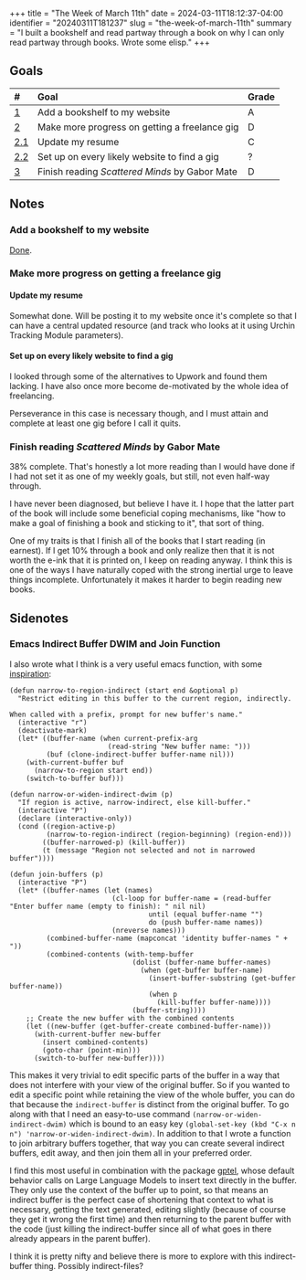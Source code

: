 +++
title      = "The Week of March 11th"
date       = 2024-03-11T18:12:37-04:00
identifier = "20240311T181237"
slug       = "the-week-of-march-11th"
summary    = "I built a bookshelf and read partway through a book on why I can only read partway through books. Wrote some elisp."
+++

## Goals
| #                                                    | Goal                                           | Grade |
|:-----------------------------------------------------|:-----------------------------------------------|:------|
| [1](#add-a-bookshelf-to-my-website)                  | Add a bookshelf to my website                  | A     |
| [2](#make-more-progress-on-getting-a-freelance-gig)  | Make more progress on getting a freelance gig  | D     |
| [2.1](#update-my-resume)                             | Update my resume                               | C     |
| [2.2](#set-up-on-every-likely-website-to-find-a-gig) | Set up on every likely website to find a gig   | ?     |
| [3](#finish-reading-scattered-minds-by-gabor-mate)    | Finish reading *Scattered Minds* by Gabor Mate | D     |

## Notes

### Add a bookshelf to my website

[Done](/bookshelf).

### Make more progress on getting a freelance gig

#### Update my resume

Somewhat done. Will be posting it to my website once it's complete so that I can have a central updated resource (and track who looks at it using Urchin Tracking Module parameters).

#### Set up on every likely website to find a gig

I looked through some of the alternatives to Upwork and found them lacking. I have also once more become de-motivated by the whole idea of freelancing.

Perseverance in this case is necessary though, and I must attain and complete at least one gig before I call it quits.
### Finish reading *Scattered Minds* by Gabor Mate
38% complete. That's honestly a lot more reading than I would have done if I had not set it as one of my weekly goals, but still, not even half-way through.

I have never been diagnosed, but believe I have it. I hope that the latter part of the book will include some beneficial coping mechanisms, like "how to make a goal of finishing a book and sticking to it", that sort of thing.

One of my traits is that I finish all of the books that I start reading (in earnest). If I get 10% through a book and only realize then that it is not worth the e-ink that it is printed on, I keep on reading anyway. I think this is one of the ways I have naturally coped with the strong inertial urge to leave things incomplete. Unfortunately it makes it harder to begin reading new books. 

## Sidenotes

### Emacs Indirect Buffer DWIM and Join Function

I also wrote what I think is a very useful emacs function, with some [inspiration](https://demonastery.org/2013/04/emacs-narrow-to-region-indirect/#a-handy-shortcut):

```emacs-lisp
(defun narrow-to-region-indirect (start end &optional p)
  "Restrict editing in this buffer to the current region, indirectly.

When called with a prefix, prompt for new buffer's name."
  (interactive "r")
  (deactivate-mark)
  (let* ((buffer-name (when current-prefix-arg
                        (read-string "New buffer name: ")))
         (buf (clone-indirect-buffer buffer-name nil)))
    (with-current-buffer buf
      (narrow-to-region start end))
    (switch-to-buffer buf)))

(defun narrow-or-widen-indirect-dwim (p)
  "If region is active, narrow-indirect, else kill-buffer."
  (interactive "P")
  (declare (interactive-only))
  (cond ((region-active-p)
         (narrow-to-region-indirect (region-beginning) (region-end)))
        ((buffer-narrowed-p) (kill-buffer))
        (t (message "Region not selected and not in narrowed buffer"))))

(defun join-buffers (p)
  (interactive "P")
  (let* ((buffer-names (let (names)
                         (cl-loop for buffer-name = (read-buffer "Enter buffer name (empty to finish): " nil nil)
                                  until (equal buffer-name "")
                                  do (push buffer-name names))
                         (nreverse names)))
         (combined-buffer-name (mapconcat 'identity buffer-names " + "))
         (combined-contents (with-temp-buffer
                              (dolist (buffer-name buffer-names)
                                (when (get-buffer buffer-name)
                                  (insert-buffer-substring (get-buffer buffer-name))
                                  (when p
                                    (kill-buffer buffer-name))))
                              (buffer-string))))
    ;; Create the new buffer with the combined contents
    (let ((new-buffer (get-buffer-create combined-buffer-name)))
      (with-current-buffer new-buffer
        (insert combined-contents)
        (goto-char (point-min)))
      (switch-to-buffer new-buffer))))
```

This makes it very trivial to edit specific parts of the buffer in a way that does not interfere with your view of the original buffer. So if you wanted to edit a specific point while retaining the view of the whole buffer, you can do that because the `indirect-buffer` is distinct from the original buffer. To go along with that I need an easy-to-use command `(narrow-or-widen-indirect-dwim)` which is bound to an easy key `(global-set-key (kbd "C-x n n") 'narrow-or-widen-indirect-dwim)`. In addition to that I wrote a function to join arbitrary buffers together, that way you can create several indirect buffers, edit away, and then join them all in your preferred order.

I find this most useful in combination with the package [gptel](https://github.com/karthink/gptel), whose default behavior calls on Large Language Models to insert text directly in the buffer. They only use the context of the buffer up to point, so that means an indirect buffer is the perfect case of shortening that context to what is necessary, getting the text generated, editing slightly (because of course they get it wrong the first time) and then returning to the parent buffer with the code (just killing the indirect-buffer since all of what goes in there already appears in the parent buffer).

I think it is pretty nifty and believe there is more to explore with this indirect-buffer thing. Possibly indirect-files?

